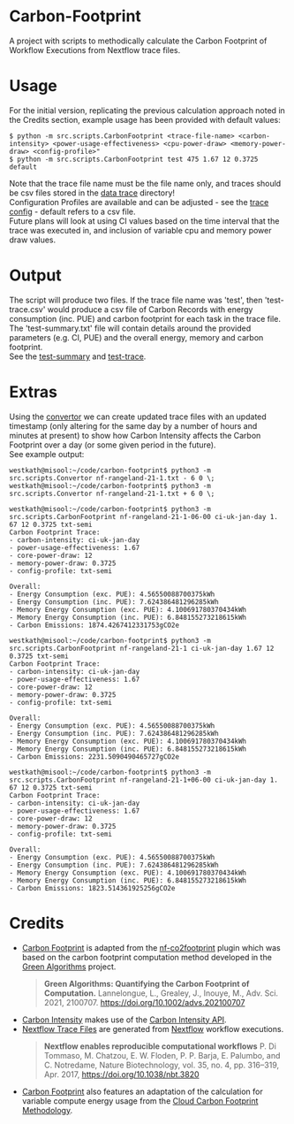 # Carbon-Footprint
A project with scripts to methodically calculate the Carbon Footprint of Workflow Executions from Nextflow trace files.

# Usage
For the initial version, replicating the previous calculation approach noted in the Credits section, example usage has been provided with default values:
```
$ python -m src.scripts.CarbonFootprint <trace-file-name> <carbon-intensity> <power-usage-effectiveness> <cpu-power-draw> <memory-power-draw> <config-profile>"  
$ python -m src.scripts.CarbonFootprint test 475 1.67 12 0.3725 default
```  
Note that the trace file name must be the file name only, and traces should be csv files stored in the [data trace](data/trace/) directory!  
Configuration Profiles are available and can be adjusted - see the [trace config](config/trace.conf) - default refers to a csv file.   
Future plans will look at using CI values based on the time interval that the trace was executed in, and inclusion of variable cpu and memory power draw values. 

# Output
The script will produce two files. If the trace file name was 'test', then 'test-trace.csv' would produce a csv file of Carbon Records with energy consumption (inc. PUE) and carbon footprint for each task in the trace file. The 'test-summary.txt' file will contain details around the provided parameters (e.g. CI, PUE) and the overall energy, memory and carbon footprint.   
See the [test-summary](output/test-summary.txt) and [test-trace](output/test-trace.csv). 

# Extras
Using the [convertor](src/scripts/Convertor.py) we can create updated trace files with an updated timestamp (only altering for the same day by a number of hours and minutes at present) to show how Carbon Intensity affects the Carbon Footprint over a day (or some given period in the future).   
See example output:
```
westkath@misool:~/code/carbon-footprint$ python3 -m src.scripts.Convertor nf-rangeland-21-1.txt - 6 0 \;
westkath@misool:~/code/carbon-footprint$ python3 -m src.scripts.Convertor nf-rangeland-21-1.txt + 6 0 \;

westkath@misool:~/code/carbon-footprint$ python3 -m src.scripts.CarbonFootprint nf-rangeland-21-1-06-00 ci-uk-jan-day 1.
67 12 0.3725 txt-semi
Carbon Footprint Trace:
- carbon-intensity: ci-uk-jan-day
- power-usage-effectiveness: 1.67
- core-power-draw: 12
- memory-power-draw: 0.3725
- config-profile: txt-semi

Overall:
- Energy Consumption (exc. PUE): 4.56550088700375kWh
- Energy Consumption (inc. PUE): 7.624386481296285kWh
- Memory Energy Consumption (exc. PUE): 4.100691780370434kWh
- Memory Energy Consumption (inc. PUE): 6.848155273218615kWh
- Carbon Emissions: 1874.4267412331753gCO2e

westkath@misool:~/code/carbon-footprint$ python3 -m src.scripts.CarbonFootprint nf-rangeland-21-1 ci-uk-jan-day 1.67 12
0.3725 txt-semi
Carbon Footprint Trace:
- carbon-intensity: ci-uk-jan-day
- power-usage-effectiveness: 1.67
- core-power-draw: 12
- memory-power-draw: 0.3725
- config-profile: txt-semi

Overall:
- Energy Consumption (exc. PUE): 4.56550088700375kWh
- Energy Consumption (inc. PUE): 7.624386481296285kWh
- Memory Energy Consumption (exc. PUE): 4.100691780370434kWh
- Memory Energy Consumption (inc. PUE): 6.848155273218615kWh
- Carbon Emissions: 2231.5090490465727gCO2e

westkath@misool:~/code/carbon-footprint$ python3 -m src.scripts.CarbonFootprint nf-rangeland-21-1+06-00 ci-uk-jan-day 1.
67 12 0.3725 txt-semi
Carbon Footprint Trace:
- carbon-intensity: ci-uk-jan-day
- power-usage-effectiveness: 1.67
- core-power-draw: 12
- memory-power-draw: 0.3725
- config-profile: txt-semi

Overall:
- Energy Consumption (exc. PUE): 4.56550088700375kWh
- Energy Consumption (inc. PUE): 7.624386481296285kWh
- Memory Energy Consumption (exc. PUE): 4.100691780370434kWh
- Memory Energy Consumption (inc. PUE): 6.848155273218615kWh
- Carbon Emissions: 1823.514361925256gCO2e
```

# Credits
- [Carbon Footprint](src/scripts/CarbonFootprint.py) is adapted from the [nf-co2footprint](https://github.com/nextflow-io/nf-co2footprint) plugin which was based on the carbon footprint computation method developed in the [Green Algorithms](https://www.green-algorithms.org/) project. 
  > **Green Algorithms: Quantifying the Carbon Footprint of Computation.**
  > Lannelongue, L., Grealey, J., Inouye, M.,
  > Adv. Sci. 2021, 2100707. https://doi.org/10.1002/advs.202100707
- [Carbon Intensity](src/scripts/CarbonIntensity.py) makes use of the [Carbon Intensity API](https://carbonintensity.org.uk/).
- [Nextflow Trace Files](data/trace/) are generated from [Nextflow]() workflow executions. 
  > **Nextflow enables reproducible computational workflows**
  > P. Di Tommaso, M. Chatzou, E. W. Floden, P. P. Barja, E. Palumbo, and C. Notredame,
  > Nature Biotechnology, vol. 35, no. 4, pp. 316–319, Apr. 2017, https://doi.org/10.1038/nbt.3820
- [Carbon Footprint](src/scripts/CarbonFootprint.py) also features an adaptation of the calculation for variable compute energy usage from the [Cloud Carbon Footprint Methodology](https://www.cloudcarbonfootprint.org/docs/methodology/).
